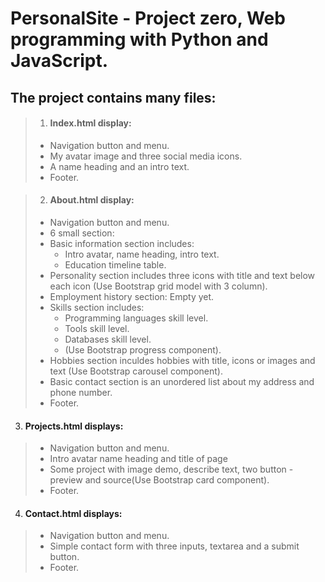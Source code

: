 # PersonalSite - Project zero, Web programming with Python and JavaScript.
## The project contains many files:
 
> 1. #### Index.html display:
> - Navigation button and menu.
> - My avatar image and three social media icons.
> - A name heading and an intro text.
> - Footer.

> 2. #### About.html display:
> - Navigation button and menu.
> - 6 small section:
> - Basic information section includes:
>   - Intro avatar, name heading, intro text.
>   - Education timeline table.
> - Personality section includes three icons with title and text below each icon (Use Bootstrap grid model with 3 column).
> - Employment history section: Empty yet.
> - Skills section includes:
>   - Programming languages skill level.
>   - Tools skill level.
>   - Databases skill level.
>   - (Use Bootstrap progress component).
> - Hobbies section inculdes hobbies with title, icons or images and text (Use Bootstrap carousel component).
> - Basic contact section is an unordered list about my address and phone number.
> - Footer.
3. #### Projects.html displays:
> - Navigation button and menu.
> - Intro avatar name heading and title of page
> - Some project with image demo, describe text, two button - preview and source(Use Bootstrap card component).
> - Footer.
4. #### Contact.html displays:
> - Navigation button and menu.
> - Simple contact form with three inputs, textarea and a submit button. 
> - Footer.
